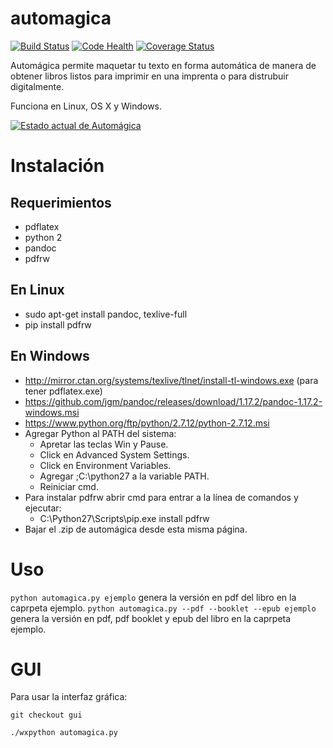 # automagica

[![Build Status](https://travis-ci.org/jjconti/automagica.svg?branch=master)](https://travis-ci.org/jjconti/automagica) [![Code Health](https://landscape.io/github/jjconti/automagica/master/landscape.svg?style=flat)](https://landscape.io/github/jjconti/automagica/master) [![Coverage Status](https://coveralls.io/repos/github/jjconti/automagica/badge.svg?branch=master)](https://coveralls.io/github/jjconti/automagica?branch=master)

Automágica permite maquetar tu texto en forma automática de manera de obtener libros listos para imprimir en una imprenta o para distrubuir digitalmente.

Funciona en Linux, OS X y Windows.

[![Estado actual de Automágica](https://i.ytimg.com/vi/oPpIC9GOrEc/hqdefault.jpg)](https://www.youtube.com/watch?v=oPpIC9GOrEc)

# Instalación

## Requerimientos

* pdflatex
* python 2
* pandoc
* pdfrw

## En Linux

* sudo apt-get install pandoc, texlive-full
* pip install pdfrw

## En Windows

* http://mirror.ctan.org/systems/texlive/tlnet/install-tl-windows.exe (para tener pdflatex.exe)
* https://github.com/jgm/pandoc/releases/download/1.17.2/pandoc-1.17.2-windows.msi
* https://www.python.org/ftp/python/2.7.12/python-2.7.12.msi
* Agregar Python al PATH del sistema:
  - Apretar las teclas Win y Pause.
  - Click en Advanced System Settings.
  - Click en Environment Variables.
  - Agregar ;C:\python27 a la variable PATH.
  - Reiniciar cmd.
* Para instalar pdfrw abrir cmd para entrar a la línea de comandos y ejecutar:
  - C:\Python27\Scripts\pip.exe install pdfrw
* Bajar el .zip de automágica desde esta misma página.

# Uso

`python automagica.py ejemplo` genera la versión en pdf del libro en la caprpeta ejemplo.
`python automagica.py --pdf --booklet --epub ejemplo` genera la versión en pdf, pdf booklet y epub del libro en la caprpeta ejemplo.

# GUI

Para usar la interfaz gráfica:

`git checkout gui`

`./wxpython automagica.py`
